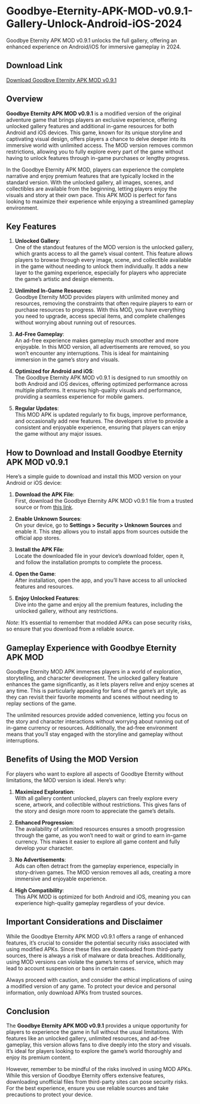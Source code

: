 # Goodbye-Eternity-APK-MOD-v0.9.1-Gallery-Unlock-Android-iOS-2024
Goodbye Eternity APK MOD v0.9.1 unlocks the full gallery, offering an enhanced experience on Android/iOS for immersive gameplay in 2024.

## Download Link
[Download Goodbye Eternity APK MOD v0.9.1](https://techymody.com/goodbye-eternity-apk-mod)

## Overview
**Goodbye Eternity APK MOD v0.9.1** is a modified version of the original adventure game that brings players an exclusive experience, offering unlocked gallery features and additional in-game resources for both Android and iOS devices. This game, known for its unique storyline and captivating visual design, offers players a chance to delve deeper into its immersive world with unlimited access. The MOD version removes common restrictions, allowing you to fully explore every part of the game without having to unlock features through in-game purchases or lengthy progress.

In the Goodbye Eternity APK MOD, players can experience the complete narrative and enjoy premium features that are typically locked in the standard version. With the unlocked gallery, all images, scenes, and collectibles are available from the beginning, letting players enjoy the visuals and story at their own pace. This APK MOD is perfect for fans looking to maximize their experience while enjoying a streamlined gameplay environment.

## Key Features

1. **Unlocked Gallery**:  
   One of the standout features of the MOD version is the unlocked gallery, which grants access to all the game’s visual content. This feature allows players to browse through every image, scene, and collectible available in the game without needing to unlock them individually. It adds a new layer to the gaming experience, especially for players who appreciate the game’s artistic and design elements.

2. **Unlimited In-Game Resources**:  
   Goodbye Eternity MOD provides players with unlimited money and resources, removing the constraints that often require players to earn or purchase resources to progress. With this MOD, you have everything you need to upgrade, access special items, and complete challenges without worrying about running out of resources.

3. **Ad-Free Gameplay**:  
   An ad-free experience makes gameplay much smoother and more enjoyable. In this MOD version, all advertisements are removed, so you won’t encounter any interruptions. This is ideal for maintaining immersion in the game’s story and visuals.

4. **Optimized for Android and iOS**:  
   The Goodbye Eternity APK MOD v0.9.1 is designed to run smoothly on both Android and iOS devices, offering optimized performance across multiple platforms. It ensures high-quality visuals and performance, providing a seamless experience for mobile gamers.

5. **Regular Updates**:  
   This MOD APK is updated regularly to fix bugs, improve performance, and occasionally add new features. The developers strive to provide a consistent and enjoyable experience, ensuring that players can enjoy the game without any major issues.

## How to Download and Install Goodbye Eternity APK MOD v0.9.1

Here’s a simple guide to download and install this MOD version on your Android or iOS device:

1. **Download the APK File**:  
   First, download the Goodbye Eternity APK MOD v0.9.1 file from a trusted source or from [this link](https://techymody.com/goodbye-eternity-apk-mod).

2. **Enable Unknown Sources**:  
   On your device, go to **Settings > Security > Unknown Sources** and enable it. This step allows you to install apps from sources outside the official app stores.

3. **Install the APK File**:  
   Locate the downloaded file in your device’s download folder, open it, and follow the installation prompts to complete the process.

4. **Open the Game**:  
   After installation, open the app, and you’ll have access to all unlocked features and resources.

5. **Enjoy Unlocked Features**:  
   Dive into the game and enjoy all the premium features, including the unlocked gallery, without any restrictions.

*Note*: It’s essential to remember that modded APKs can pose security risks, so ensure that you download from a reliable source.

## Gameplay Experience with Goodbye Eternity APK MOD

Goodbye Eternity MOD APK immerses players in a world of exploration, storytelling, and character development. The unlocked gallery feature enhances the game significantly, as it lets players relive and enjoy scenes at any time. This is particularly appealing for fans of the game’s art style, as they can revisit their favorite moments and scenes without needing to replay sections of the game.

The unlimited resources provide added convenience, letting you focus on the story and character interactions without worrying about running out of in-game currency or resources. Additionally, the ad-free environment means that you’ll stay engaged with the storyline and gameplay without interruptions.

## Benefits of Using the MOD Version

For players who want to explore all aspects of Goodbye Eternity without limitations, the MOD version is ideal. Here’s why:

1. **Maximized Exploration**:  
   With all gallery content unlocked, players can freely explore every scene, artwork, and collectible without restrictions. This gives fans of the story and design more room to appreciate the game’s details.

2. **Enhanced Progression**:  
   The availability of unlimited resources ensures a smooth progression through the game, as you won’t need to wait or grind to earn in-game currency. This makes it easier to explore all game content and fully develop your character.

3. **No Advertisements**:  
   Ads can often detract from the gameplay experience, especially in story-driven games. The MOD version removes all ads, creating a more immersive and enjoyable experience.

4. **High Compatibility**:  
   This APK MOD is optimized for both Android and iOS, meaning you can experience high-quality gameplay regardless of your device.

## Important Considerations and Disclaimer

While the Goodbye Eternity APK MOD v0.9.1 offers a range of enhanced features, it’s crucial to consider the potential security risks associated with using modified APKs. Since these files are downloaded from third-party sources, there is always a risk of malware or data breaches. Additionally, using MOD versions can violate the game’s terms of service, which may lead to account suspension or bans in certain cases.

Always proceed with caution, and consider the ethical implications of using a modified version of any game. To protect your device and personal information, only download APKs from trusted sources.

## Conclusion

The **Goodbye Eternity APK MOD v0.9.1** provides a unique opportunity for players to experience the game in full without the usual limitations. With features like an unlocked gallery, unlimited resources, and ad-free gameplay, this version allows fans to dive deeply into the story and visuals. It’s ideal for players looking to explore the game’s world thoroughly and enjoy its premium content.

However, remember to be mindful of the risks involved in using MOD APKs. While this version of Goodbye Eternity offers extensive features, downloading unofficial files from third-party sites can pose security risks. For the best experience, ensure you use reliable sources and take precautions to protect your device.
